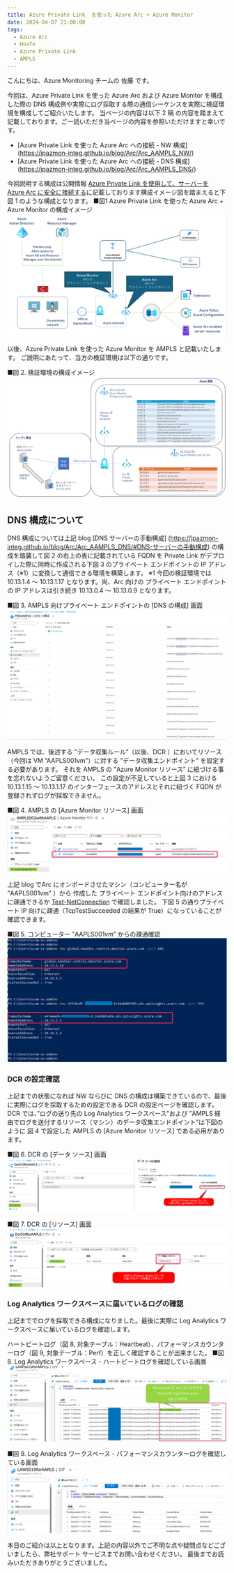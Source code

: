 ```yaml
---
title: Azure Private Link  を使った Azure Arc + Azure Monitor
date: 2024-04-07 21:00:00
tags:
  - Azure Arc
  - HowTo
  - Azure Private Link
  - AMPLS
---
```


<!-- more -->
こんにちは、Azure Monitoring チームの 佐藤 です。

今回は、Azure Private Link  を使った Azure Arc および Azure Monitor を構成した際の DNS 構成例や実際にログ採取する際の通信シーケンスを実際に検証環境を構成してご紹介いたします。
当ページの内容は以下 2 稿 の内容を踏まえて記載しております。ご一読いただき当ページの内容を参照いただけますと幸いです。
  -  [Azure Private Link  を使った Azure Arc への接続 - NW 構成] (https://jpazmon-integ.github.io/blog/Arc/Arc_AAMPLS_NW/) 
  -  [Azure Private Link  を使った Azure Arc への接続 - DNS 構成] (https://jpazmon-integ.github.io/blog/Arc/Arc_AAMPLS_DNS/) 

今回説明する構成は公開情報 [Azure Private Link を使用して、サーバーを Azure Arc に安全に接続する](https://learn.microsoft.com/ja-jp/azure/azure-arc/servers/private-link-security)に記載しております構成イメージ図を踏まえると下図 1 のような構成となります。
■図1 Azure Private Link を使った Azure Arc + Azure Monitor の構成イメージ
![](Arc_AAMPLS_AMPLS/01.png)

以後、Azure Private Link  を使った Azure Monitor を AMPLS と記載いたします。
ご説明にあたって、当方の検証環境は以下の通りです。

■図 2. 検証環境の構成イメージ
![](Arc_AAMPLS_AMPLS/02.png)



## DNS 構成について

DNS 構成については上記 blog  [DNS サーバーの手動構成] (https://jpazmon-integ.github.io/blog/Arc/Arc_AAMPLS_DNS/#DNS-サーバーの手動構成) の構成を踏襲して図 2 の右上の表に記載されている FQDN を Private Link がデプロイした際に同時に作成される下図 3 のプライベート エンドポイントの IP アドレス（※1）に変換して通信できる環境を構築します。
※1 今回の検証環境では 10.13.1.4 ～ 10.13.1.17 となります。尚、Arc 向けの プライベート エンドポイントの IP アドレスは引き続き 10.13.0.4 ～ 10.13.0.9 となります。

■図 3. AMPLS 向けプライベート エンドポイントの [DNS の構成] 画面
![](Arc_AAMPLS_AMPLS/03.png)



AMPLS では、後述する ”データ収集ルール”（以後、DCR ）においてリソース（今回は VM ”AAPLS001vm”）に対する ”データ収集エンドポイント” を設定する必要があります。
それを AMPLS の ”Azure Monitor リソース” に紐づける事を忘れないようご留意ください。
この設定が不足していると上図 3 における 10.13.1.15 ～ 10.13.1.17 のインターフェースのアドレスとそれに紐づく FQDN が登録されずログが採取できません。

■図 4. AMPLS の [Azure Monitor リソース] 画面
![](Arc_AAMPLS_AMPLS/04.png)



上記 blog でArc にオンボードさせたマシン（コンピューター名が ”AAPLS001vm” ）から 作成した プライベート エンドポイント向けのアドレスに疎通できるか [Test-NetConnection](https://learn.microsoft.com/en-us/powershell/module/nettcpip/test-netconnection?view=windowsserver2022-ps) で確認しました。
下図 5 の通りプライベート IP 向けに疎通（TcpTestSucceeded の結果が True）になっていることが確認できます。

■図 5. コンピューター  ”AAPLS001vm” からの疎通確認
![](Arc_AAMPLS_AMPLS/05.png)



### DCR の設定確認
上記までの状態になれば NW ならびに DNS の構成は構築できているので、最後に実際にログを採取するための設定である DCR の設定ページを確認します。
DCR では、”ログの送り先の Log Analytics ワークスペース”および ”AMPLS 経由でログを送付するリソース（マシン）のデータ収集エンドポイント”は下図のように 図 4 で設定した AMPLS の [Azure Monitor リソース] である必用があります。

■図 6. DCR の [データ ソース] 画面
![](Arc_AAMPLS_AMPLS/06.png)

■図 7. DCR の [リソース] 画面
![](Arc_AAMPLS_AMPLS/07.png)



### Log Analytics ワークスペースに届いているログの確認
上記まででログを採取できる構成になりました。最後に実際に Log Analytics ワークスペースに届いているログを確認します。

ハートビートログ（図 8, 対象テーブル：Heartbeat）、パフォーマンスカウンターログ（図 9, 対象テーブル：Perf）を正しく確認することが出来ました。
■図 8. Log Analytics ワークスペース - ハートビートログを確認している画面
![](Arc_AAMPLS_AMPLS/08.png)


■図 9. Log Analytics ワークスペース - パフォーマンスカウンターログを確認している画面
![](Arc_AAMPLS_AMPLS/09.png)



本日のご紹介は以上となります。上記の内容以外でご不明な点や疑問点などございましたら、弊社サポート サービスまでお問い合わせください。
最後までお読みいただきありがとうございました。

